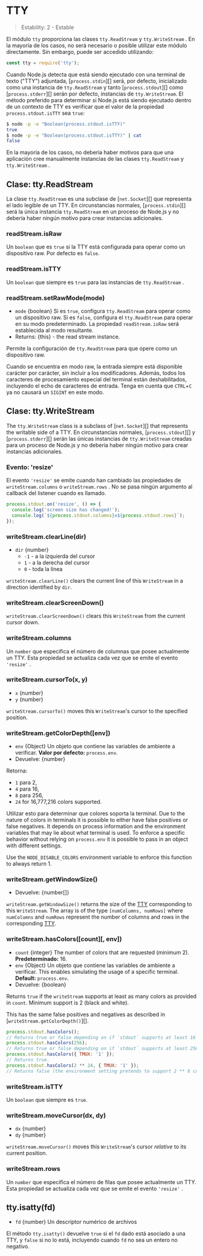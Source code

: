 # TTY

<!--introduced_in=v0.10.0-->

> Estability: 2 - Estable

El módulo `tty` proporciona las clases `tty.ReadStream` y `tty.WriteStream` . En la mayoría de los casos, no será necesario o posible utilizar este módulo directamente. Sin embargo, puede ser accedido utilizando:

```js
const tty = require('tty');
```

Cuando Node.js detecta que está siendo ejecutado con una terminal de texto ("TTY") adjuntada, [`process.stdin`][] será, por defecto, inicializado como una instancia de `tty.ReadStream` y tanto [`process.stdout`][] como [`process.stderr`][] serán por defecto, instancias de `tty.WriteStream`. El método preferido para determinar si Node.js está siendo ejecutado dentro de un contexto de TTY es verificar que el valor de la propiedad `process.stdout.isTTY` sea `true`:

```sh
$ node -p -e "Boolean(process.stdout.isTTY)"
true
$ node -p -e "Boolean(process.stdout.isTTY)" | cat
false
```

En la mayoría de los casos, no debería haber motivos para que una aplicación cree manualmente instancias de las clases `tty.ReadStream` y `tty.WriteStream` .

## Clase: tty.ReadStream

<!-- YAML
added: v0.5.8
-->

La clase `tty.ReadStream` es una subclase de [`net.Socket`][] que representa el lado legible de un TTY. En circunstancias normales, [`process.stdin`][] será la única instancia `tty.ReadStream` en un proceso de Node.js y no debería haber ningún motivo para crear instancias adicionales.

### readStream.isRaw

<!-- YAML
added: v0.7.7
-->

Un `boolean` que es `true` si la TTY está configurada para operar como un dispositivo raw. Por defecto es `false`.

### readStream.isTTY

<!-- YAML
added: v0.5.8
-->

Un `boolean` que siempre es `true` para las instancias de `tty.ReadStream` .

### readStream.setRawMode(mode)

<!-- YAML
added: v0.7.7
-->

* `mode` {boolean} Si es `true`, configura `tty.ReadStream` para operar como un dispositivo raw. Si es `false`, configura el `tty.ReadStream` para operar en su modo predeterminado. La propiedad `readStream.isRaw` será establecida al modo resultante.
* Returns: {this} - the read stream instance.

Permite la configuración de `tty.ReadStream` para que opere como un dispositivo raw.

Cuando se encuentra en modo raw, la entrada siempre está disponible carácter por carácter, sin incluir a los modificadores. Además, todos los caracteres de procesamiento especial del terminal están deshabilitados, incluyendo el echo de caracteres de entrada. Tenga en cuenta que `CTRL`+`C` ya no causará un `SIGINT` en este modo.

## Clase: tty.WriteStream

<!-- YAML
added: v0.5.8
-->

The `tty.WriteStream` class is a subclass of [`net.Socket`][] that represents the writable side of a TTY. En circunstancias normales, [`process.stdout`][] y [`process.stderr`][] serán las únicas instancias de `tty.WriteStream` creadas para un proceso de Node.js y no debería haber ningún motivo para crear instancias adicionales.

### Evento: 'resize'

<!-- YAML
added: v0.7.7
-->

El evento `'resize'` se emite cuando han cambiado las propiedades de `writeStream.columns` o `writeStream.rows` . No se pasa ningún argumento al callback del listener cuando es llamado.

```js
process.stdout.on('resize', () => {
  console.log('screen size has changed!');
  console.log(`${process.stdout.columns}x${process.stdout.rows}`);
});
```

### writeStream.clearLine(dir)

<!-- YAML
added: v0.7.7
-->

* `dir` {number} 
  * `-1` - a la izquierda del cursor
  * `1` - a la derecha del cursor
  * `0` - toda la línea

`writeStream.clearLine()` clears the current line of this `WriteStream` in a direction identified by `dir`.

### writeStream.clearScreenDown()

<!-- YAML
added: v0.7.7
-->

`writeStream.clearScreenDown()` clears this `WriteStream` from the current cursor down.

### writeStream.columns

<!-- YAML
added: v0.7.7
-->

Un `number` que especifica el número de columnas que posee actualmente un TTY. Esta propiedad se actualiza cada vez que se emite el evento `'resize'` .

### writeStream.cursorTo(x, y)

<!-- YAML
added: v0.7.7
-->

* `x` {number}
* `y` {number}

`writeStream.cursorTo()` moves this `WriteStream`'s cursor to the specified position.

### writeStream.getColorDepth([env])

<!-- YAML
added: v9.9.0
-->

* `env` {Object} Un objeto que contiene las variables de ambiente a verificar. **Valor por defecto:** `process.env`.
* Devuelve: {number}

Retorna:

* `1` para 2,
* `4` para 16,
* `8` para 256,
* `24` for 16,777,216 colors supported.

Utilizar esto para determinar que colores soporta la terminal. Due to the nature of colors in terminals it is possible to either have false positives or false negatives. It depends on process information and the environment variables that may lie about what terminal is used. To enforce a specific behavior without relying on `process.env` it is possible to pass in an object with different settings.

Use the `NODE_DISABLE_COLORS` environment variable to enforce this function to always return 1.

### writeStream.getWindowSize()

<!-- YAML
added: v0.7.7
-->

* Devuelve: {number[]}

`writeStream.getWindowSize()` returns the size of the [TTY](tty.html) corresponding to this `WriteStream`. The array is of the type `[numColumns, numRows]` where `numColumns` and `numRows` represent the number of columns and rows in the corresponding [TTY](tty.html).

### writeStream.hasColors(\[count\]\[, env\])

<!-- YAML
added: v10.16.0
-->

* `count` {integer} The number of colors that are requested (minimum 2). **Predeterminado:** 16.
* `env` {Object} Un objeto que contiene las variables de ambiente a verificar. This enables simulating the usage of a specific terminal. **Default:** `process.env`.
* Devuelve: {boolean}

Returns `true` if the `writeStream` supports at least as many colors as provided in `count`. Minimum support is 2 (black and white).

This has the same false positives and negatives as described in [`writeStream.getColorDepth()`][].

```js
process.stdout.hasColors();
// Returns true or false depending on if `stdout` supports at least 16 colors.
process.stdout.hasColors(256);
// Returns true or false depending on if `stdout` supports at least 256 colors.
process.stdout.hasColors({ TMUX: '1' });
// Returns true.
process.stdout.hasColors(2 ** 24, { TMUX: '1' });
// Returns false (the environment setting pretends to support 2 ** 8 colors).
```

### writeStream.isTTY

<!-- YAML
added: v0.5.8
-->

Un `boolean` que siempre es `true`.

### writeStream.moveCursor(dx, dy)

<!-- YAML
added: v0.7.7
-->

* `dx` {number}
* `dy` {number}

`writeStream.moveCursor()` moves this `WriteStream`'s cursor *relative* to its current position.

### writeStream.rows

<!-- YAML
added: v0.7.7
-->

Un `number` que especifica el número de filas que posee actualmente un TTY. Esta propiedad se actualiza cada vez que se emite el evento `'resize'` .

## tty.isatty(fd)

<!-- YAML
added: v0.5.8
-->

* `fd` {number} Un descriptor numérico de archivos

El método `tty.isatty()` devuelve `true` si el `fd` dado está asociado a una TTY, y `false` si no lo está, incluyendo cuando `fd` no sea un entero no negativo.